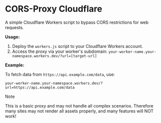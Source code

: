 # CORS-Proxy Cloudflare

A simple Cloudflare Workers script to bypass CORS restrictions for web requests.

**Usage:**

1. Deploy the `workers.js` script to your Cloudflare Workers account.
2. Access the proxy via your worker's subdomain: `your-worker-name.your-namespace.workers.dev/?url=[target-url]`

**Example:**

To fetch data from `https://api.example.com/data`, use:

`your-worker-name.your-namespace.workers.dev/?url=https://api.example.com/data`

> [!NOTE]  
> This is a basic proxy and may not handle all complex scenarios. Therefore many sites may not render all assets properly, and many features will NOT work!

